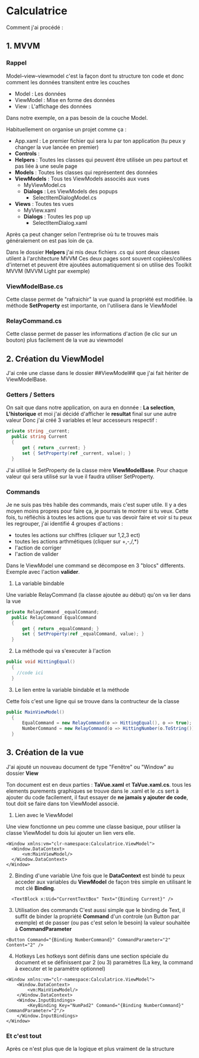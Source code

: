 # Calculatrice

Comment j'ai procédé :

## 1. MVVM ##

### Rappel
Model–view–viewmodel c'est la façon dont tu structure ton code et donc comment les données transitent entre les couches
+ Model : Les données
+ ViewModel : Mise en forme des données
+ View : L'affichage des données

Dans notre exemple, on a pas besoin de la couche Model.

Habituellement on organise un projet comme ça :
+ App.xaml : Le premier fichier qui sera lu par ton application (tu peux y changer la vue lancée en premier)
+ **Controls** : 
+ **Helpers** : Toutes les classes qui peuvent être utilisée un peu partout et pas liée à une seule page
+ **Models** : Toutes les classes qui représentent des données
+ **ViewModels** : Tous tes ViewModels associés aux vues
  - MyViewModel.cs
  - **Dialogs** : Les ViewModels des popups
    * SelectItemDialogModel.cs
+ **Views** : Toutes tes vues
  - MyView.xaml
  - **Dialogs** : Toutes les pop up
    * SelectItemDialog.xaml

Après ça peut changer selon l'entreprise où tu te trouves mais généralement on est pas loin de ça.

Dans le dossier **Helpers** j'ai mis deux fichiers .cs qui sont deux classes utilent à l'architecture MVVM
Ces deux pages sont souvent copiées/collées d'internet et peuvent être ajoutées automatiquement si on utilise des Toolkit MVVM (MVVM Light par exemple)

### ViewModelBase.cs
Cette classe permet de "rafraichir" la vue quand la propriété est modifiée.
la méthode **SetProperty** est importante, on l'utilisera dans le ViewModel

### RelayCommand.cs
Cette classe permet de passer les informations d'action (le clic sur un bouton) plus facilement de la vue au viewmodel

## 2. Création du ViewModel ##

J'ai crée une classe dans le dossier ##ViewModel## que j'ai fait hériter de ViewModelBase.
### Getters / Setters
On sait que dans notre application, on aura en donnée : **La selection**, **L'historique** et moi j'ai décidé d'afficher le **resultat** final sur une autre valeur 
Donc j'ai créé 3 variables et leur accesseurs respectif :

``` cs
private string _current;
  public string Current
  {
      get { return _current; }
      set { SetProperty(ref _current, value); }
  }
```
J'ai utilisé le SetProperty de la classe mère **ViewModelBase**.
Pour chaque valeur qui sera utilisé sur la vue il faudra utiliser SetProperty.

### Commands
Je ne suis pas très habile des commands, mais c'est super utile. Il y a des moyen moins propres pour faire ça, je pourrais te montrer si tu veux.
Cette fois, tu réfléchis à toutes les actions que tu vas devoir faire et voir si tu peux les regrouper, j'ai identifié 4 groupes d'actions :
- toutes les actions sur chiffres (cliquer sur 1,2,3 ect)
- toutes les actions arthmétiques (cliquer sur +,-,/,*)
- l'action de corriger 
- l'action de valider

Dans le ViewModel une command se décompose en 3 "blocs" differents. Exemple avec l'action **valider**.

1. La variable bindable

Une variable RelayCommand (la classe ajoutée au début) qu'on va lier dans la vue
``` cs
private RelayCommand _equalCommand;
  public RelayCommand EqualCommand
  {
      get { return _equalCommand; }
      set { SetProperty(ref _equalCommand, value); }
  }
```

2. La méthode qui va s'executer à l'action
``` cs
public void HittingEqual()
  {
    //code ici
  }
```

3. Le lien entre la variable bindable et la méthode

Cette fois c'est une ligne qui se trouve dans la contructeur de la classe
``` cs
public MainViewModel()
  {
      EqualCommand = new RelayCommand(o => HittingEqual(), o => true);
      NumberCommand = new RelayCommand(o => HittingNumber(o.ToString()), o => true); //Pour passer un paramètre
  }
```

## 3. Création de la vue ##

J'ai ajouté un nouveau document de type "Fenêtre" ou "Window" au dossier **View**

Ton document est en deux parties : **TaVue.xaml** et **TaVue.xaml.cs**.
tous les elements purements graphiques se trouve dans le .xaml et le .cs sert à ajouter du code facilement, il faut essayer de **ne jamais y ajouter de code**, tout doit se faire dans ton ViewModel associé.

1. Lien avec le ViewModel

Une view fonctionne un peu comme une classe basique, pour utiliser la classe ViewModel tu dois lui ajouter un lien vers elle.
``` xaml
<Window xmlns:vm="clr-namespace:Calculatrice.ViewModel">
  <Window.DataContext>
      <vm:MainViewModel/>
  </Window.DataContext>
</Window>
```

2. Binding d'une variable
Une fois que le **DataContext** est bindé tu peux acceder aux variables du **ViewModel** de façon très simple en utilisant le mot clé **Binding**.
``` xaml
  <TextBlock x:Uid="CurrentTextBox" Text="{Binding Current}" />
```

3. Utilisation des commands
C'est aussi simple que le binding de Text, il suffit de binder la propriété **Command** d'un controle (un Button par exemple) et de passer (ou pas c'est selon le besoin) la valeur souhaitée à **CommandParameter**
``` xaml
<Button Command="{Binding NumberCommand}" CommandParameter="2" Content="2" />
```

4. Hotkeys
Les hotkeys sont définis dans une section spéciale du document et se définissent par 2 (ou 3) paramètres (La key, la command à executer et le paramètre optionnel)
``` xaml
<Window xmlns:vm="clr-namespace:Calculatrice.ViewModel">
    <Window.DataContext>
        <vm:MainViewModel/>
    </Window.DataContext>
    <Window.InputBindings>
        <KeyBinding Key="NumPad2" Command="{Binding NumberCommand}" CommandParameter="2"/>
    </Window.InputBindings>
</Window>
```

### Et c'est tout ###
Après ce n'est plus que de la logique et plus vraiment de la structure
